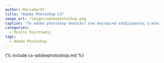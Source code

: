 ```yaml
---
author: Mariadar97
title: "Adobe Photoshop CS"
image_url: /images/adobephotoshop.png
caption: "Το adobe photoshop αποτελεί ένα λογισμικό επεξεργασίας εικόνων και γραφικών που δημοσιοποιήθηκε από την Adobe Inc."
categories:
  - Μελέτη Περίπτωσης
tags:
  - Adobe Photoshop
---
```


{% include cs-adobephotoshop.md %}

